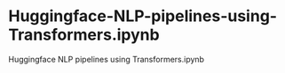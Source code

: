 # Huggingface-NLP-pipelines-using-Transformers.ipynb
Huggingface NLP pipelines using Transformers.ipynb
